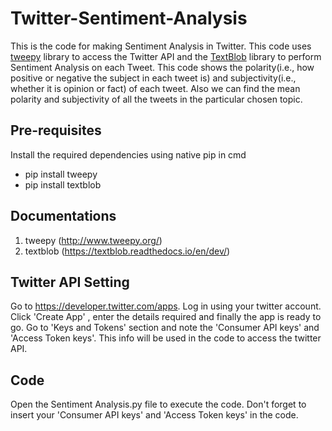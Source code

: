 # Twitter-Sentiment-Analysis
This is the code for making Sentiment Analysis in Twitter. This code uses [tweepy](http://www.tweepy.org/) library to access the Twitter API and the [TextBlob](https://textblob.readthedocs.io/en/dev/) library to perform Sentiment Analysis on each Tweet. This code shows the polarity(i.e., how positive or negative the subject in each tweet is) and subjectivity(i.e., whether it is opinion or fact) of each tweet. Also we can find the mean polarity and subjectivity of all the tweets in the particular chosen topic.

## Pre-requisites
Install the required dependencies using native pip in cmd
  - pip install tweepy
  - pip install textblob
  
## Documentations
  1. tweepy (http://www.tweepy.org/)
  2. textblob (https://textblob.readthedocs.io/en/dev/)
  
## Twitter API Setting
Go to https://developer.twitter.com/apps. Log in using your twitter account. Click 'Create App' , enter the details required and finally the app is ready to go. Go to 'Keys and Tokens' section and note the 'Consumer API keys' and 'Access Token keys'. This info will be used in the code to access the twitter API.

## Code
Open the Sentiment Analysis.py file to execute the code.
Don't forget to insert your 'Consumer API keys' and 'Access Token keys' in the code.
